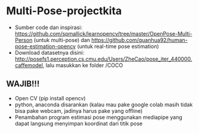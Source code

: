 # Multi-Pose-projectkita
- Sumber code dan inspirasi: https://github.com/spmallick/learnopencv/tree/master/OpenPose-Multi-Person (untuk multi-pose) dan https://github.com/quanhua92/human-pose-estimation-opencv (untuk real-time pose estimation)
- Download datasetnya disini: http://posefs1.perception.cs.cmu.edu/Users/ZheCao/pose_iter_440000.caffemodel, lalu masukkan ke folder /COCO

## WAJIB!!!
- Open CV (pip install opencv)
- python, anaconda disarankan (kalau mau pake google colab masih tidak bisa pake webcam, jadinya harus pake yang offline)
- Penambahan program estimasi pose menggunakan mediapipe yang dapat langsung menyimpan koordinat dari titik pose
